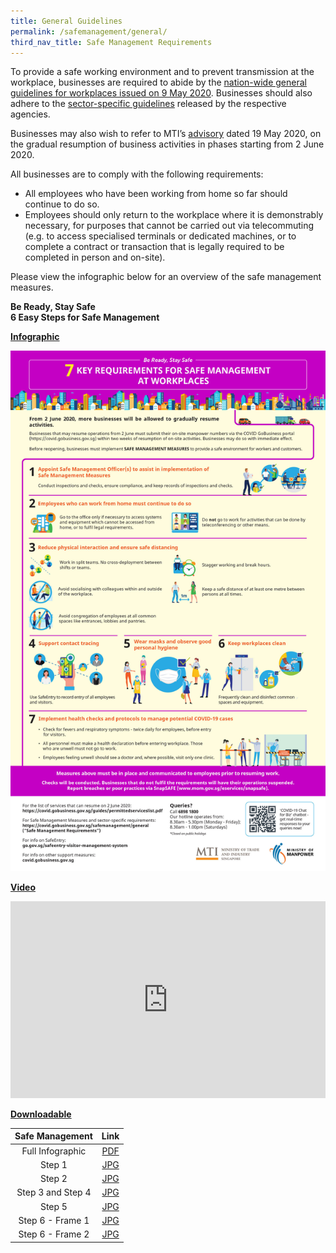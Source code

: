 ```yaml
---
title: General Guidelines
permalink: /safemanagement/general/
third_nav_title: Safe Management Requirements
---
```


To provide a safe working environment and to prevent transmission at the workplace, businesses are required to abide by the <a href="https://www.mom.gov.sg/covid-19/requirements-for-safe-management-measures">nation-wide general guidelines for workplaces issued on 9 May 2020</a>. Businesses should also adhere to the <a href="https://go.gov.sg/safemanagementsector">sector-specific guidelines</a> released by the respective agencies.

Businesses may also wish to refer to MTI’s <a href="https://www.mti.gov.sg/-/media/MTI/Newsroom/Press-Releases/2020/05/MTI-Advisory-on-resumption-of-activities-from-2-June-2020.pdf" target="_blank">advisory</a> dated 19 May 2020, on the gradual resumption of business activities in phases starting from 2 June 2020.

All businesses are to comply with the following requirements: 
- All employees who have been working from home so far should continue to do so. 
- Employees should only return to the workplace where it is demonstrably necessary, for purposes that cannot be carried out via telecommuting (e.g. to access specialised terminals or dedicated machines, or to complete a contract or transaction that is legally required to be completed in person and on-site).

Please view the infographic below for an overview of the safe management measures.


**Be Ready, Stay Safe**<br>
**6 Easy Steps for Safe Management**

**<ins>Infographic</ins>**

[![Safe Management Practices](/images/infog.jpg)](/safemanagement/general/)

**<ins>Video</ins>**

<iframe width="100%" height="315" src="https://www.youtube.com/embed/lzCc0TOA7F4" frameborder="0" allow="accelerometer; autoplay; encrypted-media; gyroscope; picture-in-picture" allowfullscreen></iframe>

**<ins>Downloadable</ins>**

|  Safe Management  |                                  Link                                  |
| :---------------: | :--------------------------------------------------------------------: |
| Full Infographic  | <a href="/images/Resumption_of_Biz_Activities_-_Safe_Management_Measures_Infographic_Revised_FA" target="_blank">PDF</a> |
|      Step 1       |     <a href="/images/img-01.jpg" target="_blank">JPG</a>      |
|      Step 2       |     <a href="https://go.gov.sg/images/img-02.jpg" target="_blank">JPG</a>      |
| Step 3 and Step 4 |     <a href="https://go.gov.sg/images/img-03.jpg" target="_blank">JPG</a>      |
|      Step 5       |     <a href="https://go.gov.sg/images/img-04.jpg" target="_blank">JPG</a>      |
| Step 6 - Frame 1  |     <a href="https://go.gov.sg/images/img-05.jpg" target="_blank">JPG</a>      |
| Step 6 - Frame 2  |     <a href="https://go.gov.sg/images/img-06.jpg" target="_blank">JPG</a>      |
